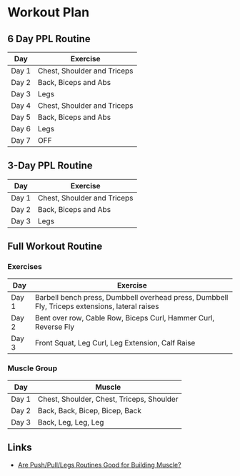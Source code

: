 # Workout Plan

## 6 Day PPL Routine

| Day   | Exercise                    |
| ----- | --------------------------- |
| Day 1 | Chest, Shoulder and Triceps |
| Day 2 | Back, Biceps and Abs        |
| Day 3 | Legs                        |
| Day 4 | Chest, Shoulder and Triceps |
| Day 5 | Back, Biceps and Abs        |
| Day 6 | Legs                        |
| Day 7 | OFF                         |


## 3-Day PPL Routine

| Day   | Exercise                    |
| ----- | --------------------------- |
| Day 1 | Chest, Shoulder and Triceps |
| Day 2 | Back, Biceps and Abs        |
| Day 3 | Legs                        |

## Full Workout Routine

### Exercises

| Day   | Exercise                                                                                       |
| ----- | ---------------------------------------------------------------------------------------------- |
| Day 1 | Barbell bench press, Dumbbell overhead press, Dumbbell Fly, Triceps extensions, lateral raises |
| Day 2 | Bent over row, Cable Row, Biceps Curl, Hammer Curl, Reverse Fly                                |
| Day 3 | Front Squat, Leg Curl, Leg Extension, Calf Raise                                               |

### Muscle Group

| Day   | Muscle                                    |
| ----- | ----------------------------------------- |
| Day 1 | Chest, Shoulder, Chest, Triceps, Shoulder |
| Day 2 | Back, Back, Bicep, Bicep, Back            |
| Day 3 | Back, Leg, Leg, Leg                       |



## Links

- [Are Push/Pull/Legs Routines Good for Building Muscle?](https://outlift.com/push-pull-legs/)